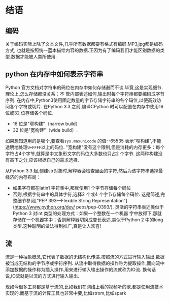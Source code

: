 # 结语

## 编码

关于编码实际上除了文本文件,几乎所有数据都要有格式有编码.MP3,jpg都是编码方式,
也就是按照统一蓝本描绘内容的数据.正因为有了编码我们才能区别数据的类型.数据才能被人类所使用.

## python 在内存中如何表示字符串

Python 官方文档对字符串的码位在内存中如何存储避而不谈.毕竟,这是实现细节.理论上,怎么存储都没关系：不
管内部表述如何,输出时每个字符串都要编码成字节序列.
在内存中,Python3使用固定数量的字节存储字符串的各个码位,以便高效访问各个字符或切片.
在Python 3.3 之前,编译CPython 时可以配置在内存中使用16 位或32 位存储各个码位.

+ 16 位是"窄构建"（narrow build）
+ 32 位是"宽构建"（wide build）.

如果想知道用的是哪个,要查看`sys.maxunicode` 的值--65535 表示"窄构建",不能透明地处理`U+FFFF`以上的码位.
"宽构建"没有这个限制,但是消耗的内存更多：每个字符占4个字节,就算是中文象形文字的码位大多数也只占2 个字节.
这两种构建没有高下之分,应该根据自己的需求选择.


从Python 3.3 起,创建str对象时,解释器会检查里面的字符,然后为该字符串选择最经济的内存布局：

+ 如果字符都在latin1 字符集中,那就使用1 个字节存储每个码位
+ 否则,根据字符串中的具体字符,选择2 个或4 个字节存储每个码位.
这是简述,完整细节参阅["PEP 393—Flexible String Representation"](https://www.python.org/dev/
peps/pep-0393/).
灵活的字符串表述类似于Python 3 对int 类型的处理方式：如果一个整数在一个机器
字中放得下,那就存储在一个机器字中；否则解释器切换成变长表述,类似于Python 2
中的long 类型.这种聪明的做法得到推广,真是让人欢喜!

## 流

流是一种抽象概念,它代表了数据的无结构化传递.按照流的方式进行输入输出,数据被当成无结构的字节序或字符序列.
从流中取得数据的操作称为提取操作,而向流中添加数据的操作称为插入操作.用来进行输入输出操作的流就称为IO流.
换句话说,IO流就是以流的方式进行输入输出.

现如今很多工具都是基于流的,比如我们在网络上看的视频听的歌,都是使用流技术实现的.而基于流的计算工具也非常中要,比如strom,比如spark
